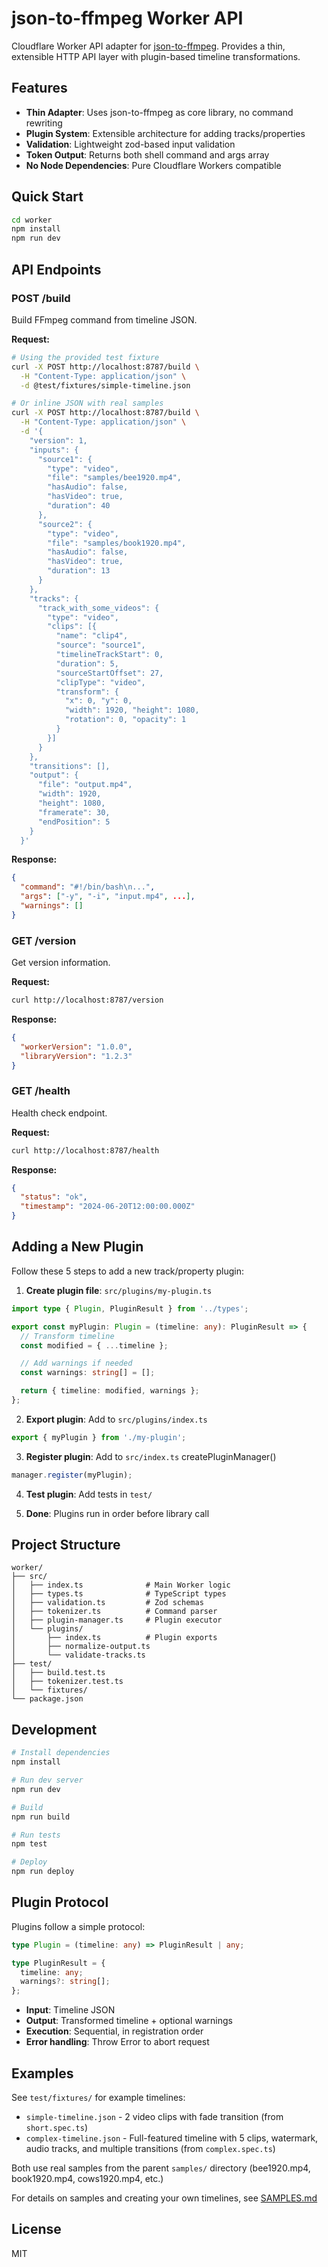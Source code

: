# json-to-ffmpeg Worker API

Cloudflare Worker API adapter for [json-to-ffmpeg](https://github.com/pilotpirxie/json-to-ffmpeg). Provides a thin, extensible HTTP API layer with plugin-based timeline transformations.

## Features

- **Thin Adapter**: Uses json-to-ffmpeg as core library, no command rewriting
- **Plugin System**: Extensible architecture for adding tracks/properties
- **Validation**: Lightweight zod-based input validation
- **Token Output**: Returns both shell command and args array
- **No Node Dependencies**: Pure Cloudflare Workers compatible

## Quick Start

```bash
cd worker
npm install
npm run dev
```

## API Endpoints

### POST /build

Build FFmpeg command from timeline JSON.

**Request:**
```bash
# Using the provided test fixture
curl -X POST http://localhost:8787/build \
  -H "Content-Type: application/json" \
  -d @test/fixtures/simple-timeline.json

# Or inline JSON with real samples
curl -X POST http://localhost:8787/build \
  -H "Content-Type: application/json" \
  -d '{
    "version": 1,
    "inputs": {
      "source1": {
        "type": "video",
        "file": "samples/bee1920.mp4",
        "hasAudio": false,
        "hasVideo": true,
        "duration": 40
      },
      "source2": {
        "type": "video",
        "file": "samples/book1920.mp4",
        "hasAudio": false,
        "hasVideo": true,
        "duration": 13
      }
    },
    "tracks": {
      "track_with_some_videos": {
        "type": "video",
        "clips": [{
          "name": "clip4",
          "source": "source1",
          "timelineTrackStart": 0,
          "duration": 5,
          "sourceStartOffset": 27,
          "clipType": "video",
          "transform": {
            "x": 0, "y": 0,
            "width": 1920, "height": 1080,
            "rotation": 0, "opacity": 1
          }
        }]
      }
    },
    "transitions": [],
    "output": {
      "file": "output.mp4",
      "width": 1920,
      "height": 1080,
      "framerate": 30,
      "endPosition": 5
    }
  }'
```

**Response:**
```json
{
  "command": "#!/bin/bash\n...",
  "args": ["-y", "-i", "input.mp4", ...],
  "warnings": []
}
```

### GET /version

Get version information.

**Request:**
```bash
curl http://localhost:8787/version
```

**Response:**
```json
{
  "workerVersion": "1.0.0",
  "libraryVersion": "1.2.3"
}
```

### GET /health

Health check endpoint.

**Request:**
```bash
curl http://localhost:8787/health
```

**Response:**
```json
{
  "status": "ok",
  "timestamp": "2024-06-20T12:00:00.000Z"
}
```

## Adding a New Plugin

Follow these 5 steps to add a new track/property plugin:

1. **Create plugin file**: `src/plugins/my-plugin.ts`
```typescript
import type { Plugin, PluginResult } from '../types';

export const myPlugin: Plugin = (timeline: any): PluginResult => {
  // Transform timeline
  const modified = { ...timeline };

  // Add warnings if needed
  const warnings: string[] = [];

  return { timeline: modified, warnings };
};
```

2. **Export plugin**: Add to `src/plugins/index.ts`
```typescript
export { myPlugin } from './my-plugin';
```

3. **Register plugin**: Add to `src/index.ts` createPluginManager()
```typescript
manager.register(myPlugin);
```

4. **Test plugin**: Add tests in `test/`

5. **Done**: Plugins run in order before library call

## Project Structure

```
worker/
├── src/
│   ├── index.ts              # Main Worker logic
│   ├── types.ts              # TypeScript types
│   ├── validation.ts         # Zod schemas
│   ├── tokenizer.ts          # Command parser
│   ├── plugin-manager.ts     # Plugin executor
│   └── plugins/
│       ├── index.ts          # Plugin exports
│       ├── normalize-output.ts
│       └── validate-tracks.ts
├── test/
│   ├── build.test.ts
│   ├── tokenizer.test.ts
│   └── fixtures/
└── package.json
```

## Development

```bash
# Install dependencies
npm install

# Run dev server
npm run dev

# Build
npm run build

# Run tests
npm test

# Deploy
npm run deploy
```

## Plugin Protocol

Plugins follow a simple protocol:

```typescript
type Plugin = (timeline: any) => PluginResult | any;

type PluginResult = {
  timeline: any;
  warnings?: string[];
};
```

- **Input**: Timeline JSON
- **Output**: Transformed timeline + optional warnings
- **Execution**: Sequential, in registration order
- **Error handling**: Throw Error to abort request

## Examples

See `test/fixtures/` for example timelines:
- `simple-timeline.json` - 2 video clips with fade transition (from `short.spec.ts`)
- `complex-timeline.json` - Full-featured timeline with 5 clips, watermark, audio tracks, and multiple transitions (from `complex.spec.ts`)

Both use real samples from the parent `samples/` directory (bee1920.mp4, book1920.mp4, cows1920.mp4, etc.)

For details on samples and creating your own timelines, see [SAMPLES.md](./SAMPLES.md)

## License

MIT
